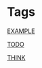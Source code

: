# Tags

[EXAMPLE](Tags%20b793d46ea133446daa88889450d15033/EXAMPLE%20c6d35c88f94144e7a452b6d66e766838.md)

[TODO](Tags%20b793d46ea133446daa88889450d15033/TODO%20a203fe47729f48f1be838094748438da.md)

[THINK](Tags%20b793d46ea133446daa88889450d15033/THINK%205a482d53cefc44e5a126c7e72bf250a2.md)